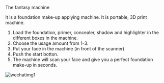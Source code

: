 The fantasy machine

It is a foundation make-up applying machine. It is portable, 3D print machine.

1. Load the foundation, primer, concealer, shadow and highlighter in the different boxes in the machine. 
2. Choose the usage amount from 1-3. 
3. Put your face in the machine (in front of the scanner)
4. Push the start botton.
5. The machine will scan your face and give you a perfect foundation make-up in seconds. 

![wechatimg1](https://cloud.githubusercontent.com/assets/21225611/22429079/674e22b8-e6d7-11e6-92df-7fc8ec41be5b.jpeg)
